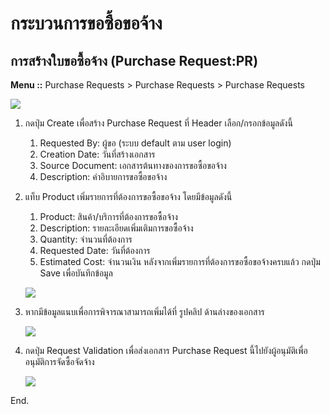 # กระบวนการขอซื้อขอจ้าง

## การสร้างใบขอซื้อจ้าง (Purchase Request:PR)

**Menu ::** Purchase Requests > Purchase Requests > Purchase Requests

![](pix/1_pr_new.png)

1. กดปุ่ม Create เพื่อสร้าง Purchase Request ที่ Header เลือก/กรอกข้อมูลดังนี้
      1.  Requested By: ผู้ขอ (ระบบ default ตาม user login)
      2.  Creation Date: วันที่สร้างเอกสาร
      3.  Source Document: เอกสารต้นทางของการขอซื้อขอจ้าง
      4.  Description: คำอิบายการขอซื้อขอจ้าง
2. แท็บ Product เพิ่มรายการที่ต้องการขอซื้อขอจ้าง โดยมีข้อมูลดังนี้
      1.  Product: สินค้า/บริการที่ต้องการขอซื้อจ้าง
      2.  Description: รายละเอียดเพิ่มเติมการขอซื้อจ้าง
      3.  Quantity: จำนวนที่ต้องการ
      4.  Requested Date: วันที่ต้องการ
      5.  Estimated Cost: จำนวนเงิน
    หลังจากเพิ่มรายการที่ต้องการขอซื้อขอจ้างครบแล้ว กดปุ่ม Save เพื่อบันทึกข้อมูล

    ![](pix/1_pr_product_line.png)

3. หากมีข้อมูลแนบเพื่อการพิจารณาสามารถเพิ่มได้ที่ รูปคลิป ด้านล่างของเอกสาร

    ![](pix/1_pr_more_info.png)

4. กดปุ่ม Request Validation เพื่อส่งเอกสาร Purchase Request นี้ไปยังผู้อนุมัติเพื่ออนุมัติการจัดซื้อจัดจ้าง

    ![](pix/1_pr_header.png)
    
End.

